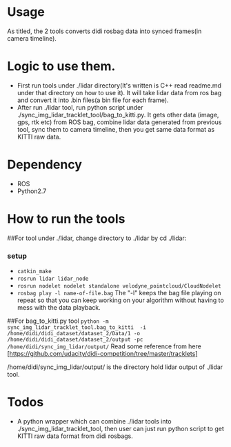 # Usage 
As titled, the 2 tools converts didi rosbag data into synced frames(in camera timeline).

# Logic to use them.
- First run tools under ./lidar directory(It's written is C++ read readme.md under that directory on how to use it).
It will take lidar data from ros bag and convert it into .bin files(a bin file for each frame).
- After run ./lidar tool, run python script under ./sync_img_lidar_tracklet_tool/bag_to_kitti.py. It gets other data
(image, gps, rtk etc) from ROS bag, combine lidar data generated from previous tool, sync them to camera timeline, 
then you get same data format as KITTI raw data. 

# Dependency
- ROS
- Python2.7 


# How to run the tools
##For tool under ./lidar, change directory to ./lidar by cd ./lidar:
### setup
- ```catkin_make```
- ```rosrun lidar lidar_node```
- ```rosrun nodelet nodelet standalone velodyne_pointcloud/CloudNodelet```
- ```rosbag play -l name-of-file.bag``` The "-l" keeps the bag file playing on repeat so that you can keep working on your algorithm without having to mess with the data playback.

##For bag_to_kitti.py tool 
```python -m sync_img_lidar_tracklet_tool.bag_to_kitti  -i /home/didi/didi_dataset/dataset_2/Data/1 -o ``` 
```/home/didi/didi_dataset/dataset_2/output -pc /home/didi/sync_img_lidar/output/```
Read some reference from here [https://github.com/udacity/didi-competition/tree/master/tracklets]


/home/didi/sync_img_lidar/output/ is the directory hold lidar output of ./lidar tool. 


# Todos
- A python wrapper which can combine ./lidar tools into ./sync_img_lidar_tracklet_tool, then user can just run python
 script to get KITTI raw data format from didi rosbags.  
 
 